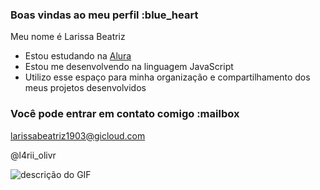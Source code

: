 ### Boas vindas ao meu perfil :blue_heart

Meu nome é Larissa Beatriz

- Estou estudando na [Alura](https://www.alura.com.br)
- Estou me desenvolvendo na linguagem JavaScript
- Utilizo esse espaço para minha organização e compartilhamento dos meus projetos desenvolvidos

### Você pode entrar em contato comigo :mailbox

larissabeatriz1903@gicloud.com

@l4rii_olivr

![descrição do GIF](https://tenor.com/pt-BR/view/corinthians-rodrigo-garro-gif-3467882418664779333)
